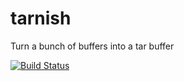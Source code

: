 # tarnish

Turn a bunch of buffers into a tar buffer

[![Build Status](https://travis-ci.org/hueniverse/tarnish.svg?branch=master)](https://travis-ci.org/hueniverse/tarnish)

